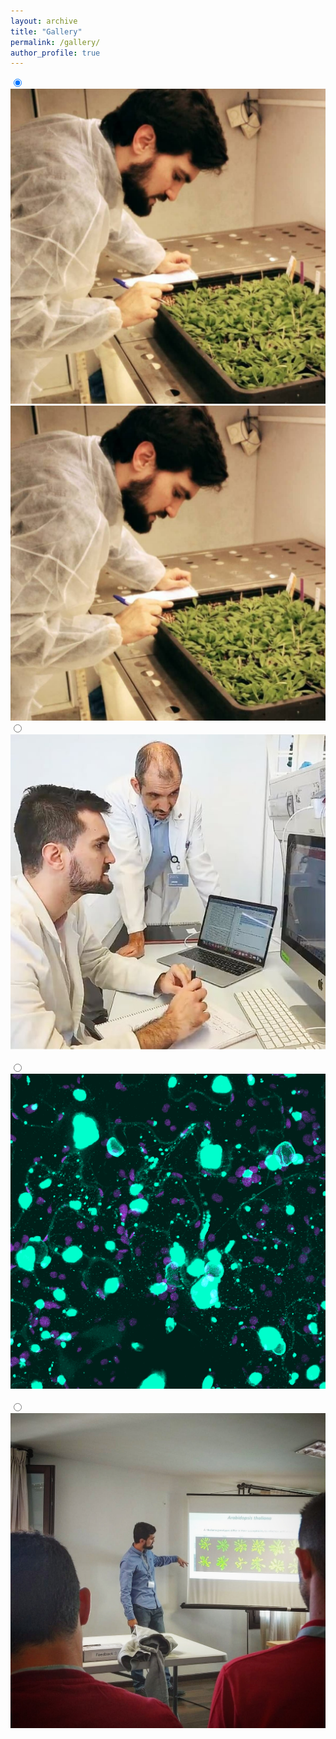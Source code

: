 ```yaml
---
layout: archive
title: "Gallery"
permalink: /gallery/
author_profile: true
---
```


  <section class="gallery">
  <div class="gallery__item">
    <input type="radio" id="img-1" checked name="gallery" class="gallery__selector"/>
    <img class="gallery__img" src="/images/fitotron.png" alt=""/>
    <label for="img-1" class="gallery__thumb"><img src="/images/fitotron.png" alt=""/></label>
  </div>
  <div class="gallery__item">
    <input type="radio" id="img-2" name="gallery" class="gallery__selector"/>
    <img class="gallery__img" src="/images/santi.png" alt=""/>
    <label for="img-2" class="gallery__thumb"><img src="https://picsum.photos/id/1039/150/100.jpg" alt=""/></label>
  </div>
  <div class="gallery__item">
    <input type="radio" id="img-3" name="gallery" class="gallery__selector"/>
    <img class="gallery__img" src="/images/6k2.png" alt=""/>
    <label for="img-3" class="gallery__thumb"><img src="https://picsum.photos/id/1057/150/100.jpg" alt=""/></label>
  </div>
  <div class="gallery__item">
    <input type="radio" id="img-4" name="gallery" class="gallery__selector"/>
    <img class="gallery__img" src="/images/populations.jpg" alt=""/>
    <label for="img-4" class="gallery__thumb"><img src="https://picsum.photos/id/106/150/100.jpg" alt=""/></label>
  </div>
</section>
